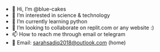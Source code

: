 - 👋 Hi, I’m @blue-cakes
- 👀 I’m interested in science & technology
- 🌱 I’m currently learning python
- 💞️ I’m looking to collaborate on replit.com or any website :)
- 📫 How to reach me through email or telegram 
- 📧 Email: sarahsadiq2018@outlook.com (home)

<!---
blue-cakes/blue-cakes is a ✨ special ✨ repository because its `README.md` (this file) appears on your GitHub profile.
You can click the Preview link to take a look at your changes.
--->
